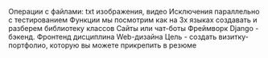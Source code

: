 Операции с файлами: txt изображения, видео
Исключения параллельно с тестированием
Функции мы посмотрим как на 3х языках создавать и разберем библиотеку классов
Сайты или чат-боты
Фреймворк Django - бэкенд. Фронтенд дисциплина Web-дизайна
Цель - создать визитку-портфолио, которую вы можете прикрепить в резюме
